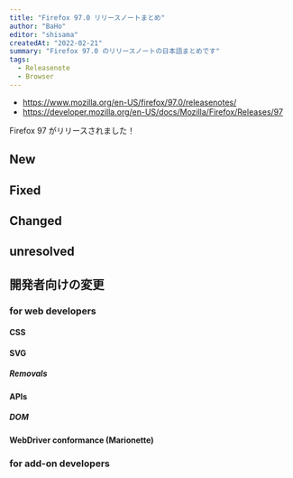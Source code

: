 ```yaml
---
title: "Firefox 97.0 リリースノートまとめ"
author: "BaHo"
editor: "shisama"
createdAt: "2022-02-21"
summary: "Firefox 97.0 のリリースノートの日本語まとめです"
tags:
  - Releasenote
  - Browser
---
```


- https://www.mozilla.org/en-US/firefox/97.0/releasenotes/
- https://developer.mozilla.org/en-US/docs/Mozilla/Firefox/Releases/97

Firefox 97 がリリースされました！

<!-- アップデートの概要 -->

## New

## Fixed

## Changed

## unresolved

## 開発者向けの変更

### for web developers

#### CSS

#### SVG

##### Removals

#### APIs

##### DOM

#### WebDriver conformance (Marionette)

### for add-on developers
